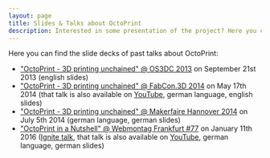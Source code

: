```yaml
---
layout: page
title: Slides & Talks about OctoPrint
description: Interested in some presentation of the project? Here you can find some slide decks and recordings of past talks about OctoPrint.
---
```


Here you can find the slide decks of past talks about OctoPrint:

* ["OctoPrint - 3D printing unchained" @ OS3DC 2013](./os3dc/) on September 21st 2013 (english slides)
* ["OctoPrint - 3D printing unchained" @ FabCon.3D 2014](./fabcon14/) on May 17th 2014 (that talk is also available on [YouTube](https://www.youtube.com/watch?v=ylmcK-QAPjc), german language, english slides)
* ["OctoPrint - 3D printing unchained" @ Makerfaire Hannover 2014](./makerfairehannover14/) on July 5th 2014 (german language, german slides)
* ["OctoPrint in a Nutshell" @ Webmontag Frankfurt #77](./wmfra77.pdf) on January 11th 2016 ([Ignite talk](https://en.wikipedia.org/wiki/Ignite_(event)), that talk is also available on [YouTube](https://www.youtube.com/watch?v=lhkX18r4Qcc), german language, german slides)
<!--* ["Developing OctoPrint" at 3D Meetup Sweden 2019](./3dms19/) on April 27th and 28th 2019 (english language, english slides)-->